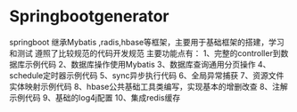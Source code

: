 # Springbootgenerator
springboot 继承Mybatis ,radis,hbase等框架，主要用于基础框架的搭建，学习和测试
遵照了比较规范的代码开发规范
主要功能点有：
1、完整的controller到数据库示例代码
2、数据库操作使用Mybatis
3、数据库查询通用分页操作
4、schedule定时器示例代码
5、sync异步执行代码
6、全局异常捕获
7、资源文件实体映射示例代码
8、hbase公共基础工具类编写，实现基本的增删改查
8、注解示例代码
9、基础的log4j配置
10、集成redis缓存